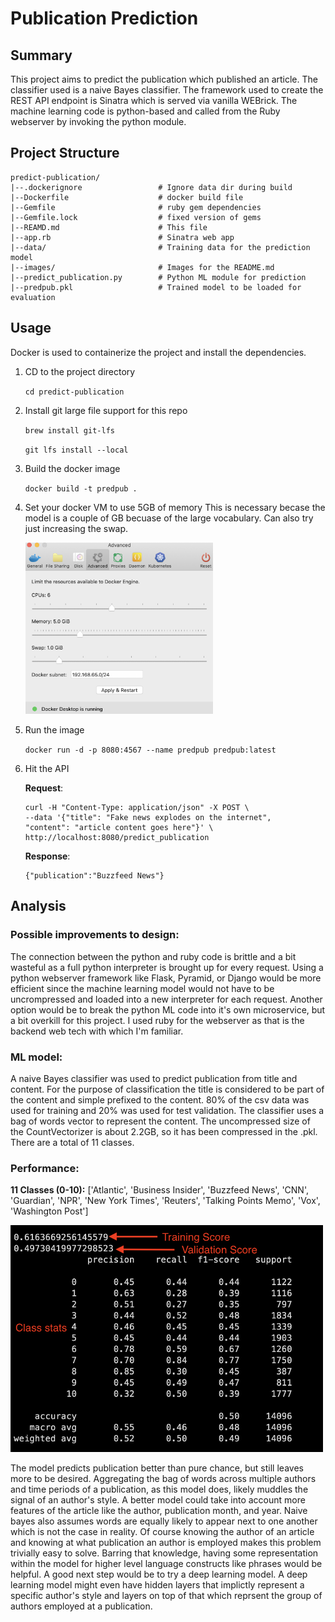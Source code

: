 # Publication Prediction
## Summary
This project aims to predict the publication which published an article.  The classifier used is a naive Bayes classifier.  The framework used to create the REST API endpoint is Sinatra which is served via vanilla WEBrick.  The machine learning code is python-based and called from the Ruby webserver by invoking the python module.

## Project Structure
```
predict-publication/
|--.dockerignore	             # Ignore data dir during build
|--Dockerfile                    # docker build file
|--Gemfile						 # ruby gem dependencies
|--Gemfile.lock					 # fixed version of gems
|--REAMD.md						 # This file
|--app.rb						 # Sinatra web app
|--data/						 # Training data for the prediction model
|--images/					 	 # Images for the README.md
|--predict_publication.py		 # Python ML module for prediction
|--predpub.pkl					 # Trained model to be loaded for evaluation
```

## Usage
Docker is used to containerize the project and install the dependencies.

1. CD to the project directory

	`cd predict-publication`

2. Install git large file support for this repo

	`brew install git-lfs`
	
	`git lfs install --local`

2. Build the docker image

	`docker build -t predpub .`
	
3. Set your docker VM to use 5GB of memory
   This is necessary becase the model is a couple of GB
    becuase of the large vocabulary.  Can also try just increasing the swap.
    
   	<img src='images/dockerprefs.png' width="300">
   

4. Run the image
 	
 	`docker run -d -p 8080:4567 --name predpub predpub:latest`

5. Hit the API

	__Request__:
	
	```
	curl -H "Content-Type: application/json" -X POST \
	--data '{"title": "Fake news explodes on the internet",
	"content": "article content goes here"}' \
	http://localhost:8080/predict_publication
	```
	__Response__:
	
	```
	{"publication":"Buzzfeed News"}
	```
	
## Analysis
### Possible improvements to design: 
The connection between the python and ruby code is brittle and a bit wasteful as a full python interpreter is brought up for every request.  Using a python webserver framework like Flask, Pyramid, or Django would be more efficient since the machine learning model would not have to be uncrompressed and loaded into a new interpreter for each request.  Another option would be to break the python ML code into it's own microservice, but a bit overkill for this project.  I used ruby for the webserver as that is the backend web tech with which I'm familiar.

### ML model:
A naive Bayes classifier was used to predict publication from title and content.  For the purpose of classification the title is considered to be part of the content and simple prefixed to the content.  80% of the csv data was used for training and 20% was used for test validation.  The classifier uses a bag of words vector to represent the content.  The uncompressed size of the CountVectorizer is about 2.2GB, so it has been compressed in the .pkl.  There are a total of 11 classes.
### Performance:
__11 Classes (0-10):__ ['Atlantic', 'Business Insider', 'Buzzfeed News', 'CNN', 'Guardian', 'NPR', 'New York Times', 'Reuters', 'Talking Points Memo', 'Vox', 'Washington Post']

<img src="images/stats.png" width="500">

The model predicts publication better than pure chance, but still leaves more to be desired.  Aggregating the bag of words across multiple authors and time periods of a publication, as this model does, likely muddles the signal of an author's style.  A better model could take into account more features of the article like the author, publication month, and year.  Naive bayes also assumes words are equally likely to appear next to one another which is not the case in reality.  Of course knowing the author of an article and knowing at what publication an author is employed makes this problem trivially easy to solve.  Barring that knowledge, having some representation within the model for higher level language constructs like phrases would be helpful.  A good next step would be to try a deep learning model.  A deep learning model might even have hidden layers that implictly represent a specific author's style and layers on top of that which reprsent the group of authors employed at a publication.

